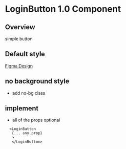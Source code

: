 # LoginButton 1.0 Component

## Overview

simple button 

## Default style
[Figma Design](https://www.figma.com/file/Q3aIuqsK0HWrUrOElSFEIb/TORCH-Glare-V1.4.1?type=design&node-id=2231-16858&mode=design&t=MjyxWJTdQbIhb2ck-4)


## no background style
- add no-bg class


## implement 

- all of the props optional

```tsx
  <LoginButton
   {... any prop}
   >
   </LoginButton>
```









